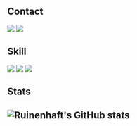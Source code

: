 <h2> Contact </h2>

<a href="https://eulennests.tistory.com/" target="_blank"><img src="https://img.shields.io/badge/Tistory-000000?style=flat-square&logo=Tistory&logoColor=ffffff"/></a> <a href="eulennests@gmail.com" target="_blank"><img src="https://img.shields.io/badge/Gmail-EA4335?style=flat-square&logo=Gmail&logoColor=ffffff"/></a>

<h2> Skill </h2>

<img src="https://img.shields.io/badge/Python-3776AB?style=flat-square&logo=Python&logoColor=white"> <img src="https://img.shields.io/badge/Java-F7DF1E?style=flat-square&logo=Java&logoColor=white"> <img src="https://img.shields.io/badge/Csharp-239120?style=flat-square&logo=Csharp&logoColor=white"/>

<h2> Stats <h2>
  
![Ruinenhaft's GitHub stats](https://github-readme-stats.vercel.app/api?username=Ruinenhaft&show_icons=true&theme=radical)

